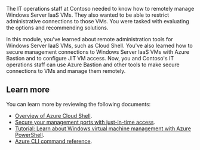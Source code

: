 The IT operations staff at Contoso needed to know how to remotely manage Windows Server IaaS VMs. They also wanted to be able to restrict administrative connections to those VMs. You were tasked with evaluating the options and recommending solutions.

In this module, you've learned about remote administration tools for Windows Server IaaS VMs, such as Cloud Shell. You've also learned how to secure management connections to Windows Server IaaS VMs with Azure Bastion and to configure JIT VM access. Now, you and Contoso's IT operations staff can use Azure Bastion and other tools to make secure connections to VMs and manage them remotely.

## Learn more

You can learn more by reviewing the following documents:

- [Overview of Azure Cloud Shell](https://aka.ms/overview-of-azure-cloud-shell?azure-portal=true?).
- [Secure your management ports with just-in-time access](https://aka.ms/security-center-just-in-time?azure-portal=true).
- [Tutorial: Learn about Windows virtual machine management with Azure PowerShell](/azure/virtual-machines/windows/quick-create-powershell).
- [Azure CLI command reference](https://aka.ms/azure-cli-command-reference?azure-portal=true).
